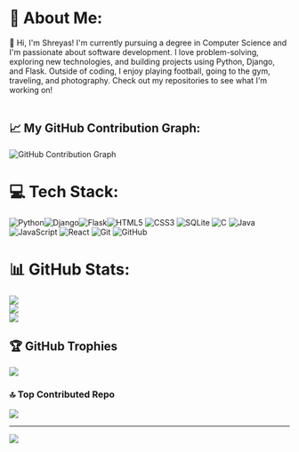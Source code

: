 # 💫 About Me:
👋 Hi, I'm Shreyas! I'm currently pursuing a degree in Computer Science and I'm passionate about software development. I love problem-solving, exploring new technologies, and building projects using Python, Django, and Flask. Outside of coding, I enjoy playing football, going to the gym, traveling, and photography. Check out my repositories to see what I'm working on!<br><br>

## 📈 My GitHub Contribution Graph:
![GitHub Contribution Graph](https://github-readme-activity-graph.cyclic.app/graph?username=shreyasmunge&bg_color=ffffff&color=4c1c95&line=4c1c95&point=403d3d&area=true&hide_border=true)


# 💻 Tech Stack:
 ![Python](https://img.shields.io/badge/python-3670A0?style=for-the-badge&logo=python&logoColor=ffdd54)![Django](https://img.shields.io/badge/django-%23092E20.svg?style=for-the-badge&logo=django&logoColor=white)![Flask](https://img.shields.io/badge/flask-%23000.svg?style=for-the-badge&logo=flask&logoColor=white)![HTML5](https://img.shields.io/badge/html5-%23E34F26.svg?style=for-the-badge&logo=html5&logoColor=white) ![CSS3](https://img.shields.io/badge/css3-%231572B6.svg?style=for-the-badge&logo=css3&logoColor=white) ![SQLite](https://img.shields.io/badge/sqlite-%2307405e.svg?style=for-the-badge&logo=sqlite&logoColor=white) ![C](https://img.shields.io/badge/c-%2300599C.svg?style=for-the-badge&logo=c&logoColor=white) ![Java](https://img.shields.io/badge/java-%23ED8B00.svg?style=for-the-badge&logo=openjdk&logoColor=white) ![JavaScript](https://img.shields.io/badge/javascript-%23323330.svg?style=for-the-badge&logo=javascript&logoColor=%23F7DF1E)  ![React](https://img.shields.io/badge/react-%2320232a.svg?style=for-the-badge&logo=react&logoColor=%2361DAFB) ![Git](https://img.shields.io/badge/git-%23F05033.svg?style=for-the-badge&logo=git&logoColor=white) ![GitHub](https://img.shields.io/badge/github-%23121011.svg?style=for-the-badge&logo=github&logoColor=white)

# 📊 GitHub Stats:
![](https://github-readme-stats.vercel.app/api?username=shreyasmunge&theme=aura&hide_border=false&include_all_commits=true&count_private=false)<br/>
![](https://github-readme-streak-stats.herokuapp.com/?user=shreyasmunge&theme=aura&hide_border=false)<br/>
![](https://github-readme-stats.vercel.app/api/top-langs/?username=shreyasmunge&theme=aura&hide_border=false&include_all_commits=true&count_private=false&layout=compact)

## 🏆 GitHub Trophies
![](https://github-profile-trophy.vercel.app/?username=shreyasmunge&theme=dark&no-frame=false&no-bg=true&margin-w=4)

### 🔝 Top Contributed Repo
![](https://github-contributor-stats.vercel.app/api?username=shreyasmunge&limit=5&theme=dark&combine_all_yearly_contributions=true)

---
[![](https://visitcount.itsvg.in/api?id=shreyasmunge&icon=5&color=0)](https://visitcount.itsvg.in)

<!-- Proudly created with GPRM ( https://gprm.itsvg.in ) -->
